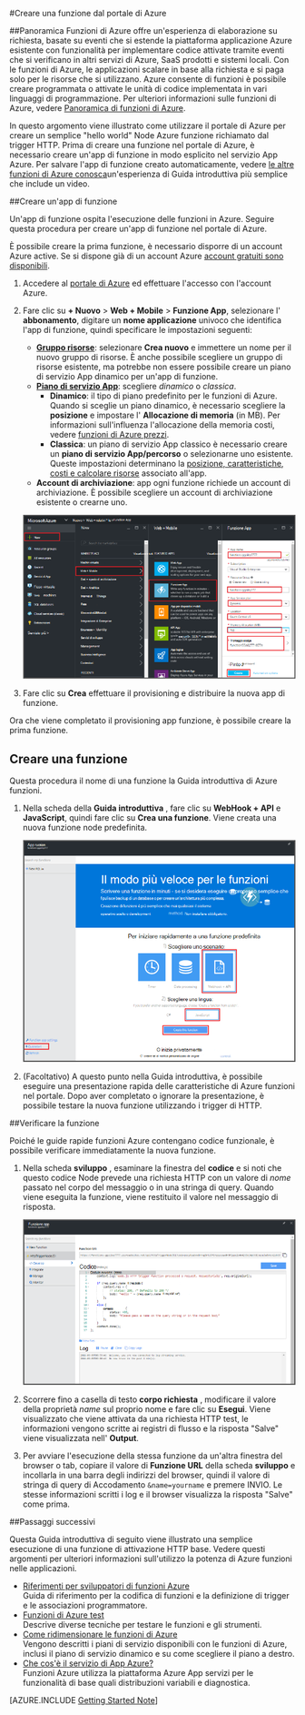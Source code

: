 <properties
   pageTitle="Creare una funzione dal portale di Azure | Microsoft Azure"
   description="Creare la prima funzione Azure, un'applicazione senza server, in meno di due minuti."
   services="functions"
   documentationCenter="na"
   authors="ggailey777"
   manager="erikre"
   editor=""
   tags=""
/>

<tags
   ms.service="functions"
   ms.devlang="multiple"
   ms.topic="article"
   ms.tgt_pltfrm="multiple"
   ms.workload="na"
   ms.date="09/08/2016"
   ms.author="glenga"/>

#<a name="create-a-function-from-the-azure-portal"></a>Creare una funzione dal portale di Azure

##<a name="overview"></a>Panoramica
Funzioni di Azure offre un'esperienza di elaborazione su richiesta, basate su eventi che si estende la piattaforma applicazione Azure esistente con funzionalità per implementare codice attivate tramite eventi che si verificano in altri servizi di Azure, SaaS prodotti e sistemi locali. Con le funzioni di Azure, le applicazioni scalare in base alla richiesta e si paga solo per le risorse che si utilizzano. Azure consente di funzioni è possibile creare programmata o attivate le unità di codice implementata in vari linguaggi di programmazione. Per ulteriori informazioni sulle funzioni di Azure, vedere [Panoramica di funzioni di Azure](functions-overview.md).

In questo argomento viene illustrato come utilizzare il portale di Azure per creare un semplice "hello world" Node Azure funzione richiamato dal trigger HTTP. Prima di creare una funzione nel portale di Azure, è necessario creare un'app di funzione in modo esplicito nel servizio App Azure. Per salvare l'app di funzione creato automaticamente, vedere [le altre funzioni di Azure conosca](functions-create-first-azure-function.md)un'esperienza di Guida introduttiva più semplice che include un video.

##<a name="create-a-function-app"></a>Creare un'app di funzione

Un'app di funzione ospita l'esecuzione delle funzioni in Azure. Seguire questa procedura per creare un'app di funzione nel portale di Azure.

È possibile creare la prima funzione, è necessario disporre di un account Azure active. Se si dispone già di un account Azure [account gratuiti sono disponibili](https://azure.microsoft.com/free/).

1. Accedere al [portale di Azure](https://portal.azure.com) ed effettuare l'accesso con l'account Azure.

2. Fare clic su **+ Nuovo** > **Web + Mobile** > **Funzione App**, selezionare l' **abbonamento**, digitare un **nome applicazione** univoco che identifica l'app di funzione, quindi specificare le impostazioni seguenti:

    + **[Gruppo risorse](../azure-portal/resource-group-portal.md/)**: selezionare **Crea nuovo** e immettere un nome per il nuovo gruppo di risorse. È anche possibile scegliere un gruppo di risorse esistente, ma potrebbe non essere possibile creare un piano di servizio App dinamico per un'app di funzione.
    + **[Piano di servizio App](../app-service/azure-web-sites-web-hosting-plans-in-depth-overview.md)**: scegliere *dinamico* o *classica*. 
        + **Dinamico**: il tipo di piano predefinito per le funzioni di Azure. Quando si sceglie un piano dinamico, è necessario scegliere la **posizione** e impostare l' **Allocazione di memoria** (in MB). Per informazioni sull'influenza l'allocazione della memoria costi, vedere [funzioni di Azure prezzi](https://azure.microsoft.com/pricing/details/functions/). 
        + **Classica**: un piano di servizio App classico è necessario creare un **piano di servizio App/percorso** o selezionarne uno esistente. Queste impostazioni determinano la [posizione, caratteristiche, costi e calcolare risorse](https://azure.microsoft.com/pricing/details/app-service/) associato all'app.  
    + **Account di archiviazione**: app ogni funzione richiede un account di archiviazione. È possibile scegliere un account di archiviazione esistente o crearne uno. 

    ![Creare nuova funzione app nel portale di Azure](./media/functions-create-first-azure-function-azure-portal/function-app-create-flow.png)

3. Fare clic su **Crea** effettuare il provisioning e distribuire la nuova app di funzione.  

Ora che viene completato il provisioning app funzione, è possibile creare la prima funzione.

## <a name="create-a-function"></a>Creare una funzione

Questa procedura il nome di una funzione la Guida introduttiva di Azure funzioni.

1. Nella scheda della **Guida introduttiva** , fare clic su **WebHook + API** e **JavaScript**, quindi fare clic su **Crea una funzione**. Viene creata una nuova funzione node predefinita. 

    ![](./media/functions-create-first-azure-function-azure-portal/function-app-quickstart-node-webhook.png)

2. (Facoltativo) A questo punto nella Guida introduttiva, è possibile eseguire una presentazione rapida delle caratteristiche di Azure funzioni nel portale.   Dopo aver completato o ignorare la presentazione, è possibile testare la nuova funzione utilizzando i trigger di HTTP.

##<a name="test-the-function"></a>Verificare la funzione

Poiché le guide rapide funzioni Azure contengano codice funzionale, è possibile verificare immediatamente la nuova funzione.

1. Nella scheda **sviluppo** , esaminare la finestra del **codice** e si noti che questo codice Node prevede una richiesta HTTP con un valore di *nome* passato nel corpo del messaggio o in una stringa di query. Quando viene eseguita la funzione, viene restituito il valore nel messaggio di risposta.

    ![](./media/functions-create-first-azure-function-azure-portal/function-app-develop-tab-testing.png)

2. Scorrere fino a casella di testo **corpo richiesta** , modificare il valore della proprietà *name* sul proprio nome e fare clic su **Esegui**. Viene visualizzato che viene attivata da una richiesta HTTP test, le informazioni vengono scritte ai registri di flusso e la risposta "Salve" viene visualizzata nell' **Output**. 

3. Per avviare l'esecuzione della stessa funzione da un'altra finestra del browser o tab, copiare il valore di **Funzione URL** della scheda **sviluppo** e incollarla in una barra degli indirizzi del browser, quindi il valore di stringa di query di Accodamento `&name=yourname` e premere INVIO. Le stesse informazioni scritti i log e il browser visualizza la risposta "Salve" come prima.

##<a name="next-steps"></a>Passaggi successivi

Questa Guida introduttiva di seguito viene illustrato una semplice esecuzione di una funzione di attivazione HTTP base. Vedere questi argomenti per ulteriori informazioni sull'utilizzo la potenza di Azure funzioni nelle applicazioni.

+ [Riferimenti per sviluppatori di funzioni Azure](functions-reference.md)  
Guida di riferimento per la codifica di funzioni e la definizione di trigger e le associazioni programmatore.
+ [Funzioni di Azure test](functions-test-a-function.md)  
Descrive diverse tecniche per testare le funzioni e gli strumenti.
+ [Come ridimensionare le funzioni di Azure](functions-scale.md)  
Vengono descritti i piani di servizio disponibili con le funzioni di Azure, inclusi il piano di servizio dinamico e su come scegliere il piano a destro. 
+ [Che cos'è il servizio di App Azure?](../app-service/app-service-value-prop-what-is.md)  
Funzioni Azure utilizza la piattaforma Azure App servizi per le funzionalità di base quali distribuzioni variabili e diagnostica. 

[AZURE.INCLUDE [Getting Started Note](../../includes/functions-get-help.md)]
